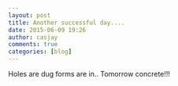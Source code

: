 ```yaml
---
layout: post
title: Another successful day....
date: 2015-06-09 19:26
author: casjay
comments: true
categories: [blog]
---
```


Holes are dug forms are in.. Tomorrow concrete!!!  
